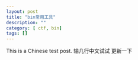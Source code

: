 ```yaml
---
layout: post
title: "bin常用工具"
description: ""
category: [ ctf, bin]
tags: []
---
```


This is a Chinese test post.
输几行中文试试 更新一下